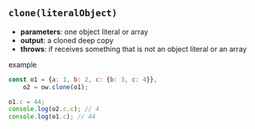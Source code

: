 ## `clone(literalObject)`  
- **parameters**: one object literal or array
- **output**: a cloned deep copy
- **throws**: if receives something that is not an object literal or an array

example

``` js
const o1 = {a: 1, b: 2, c: {b: 3, c: 4}},
    o2 = ow.clone(o1);

o1.c = 44;
console.log(o2.c.c); // 4
console.log(o1.c); // 44
```